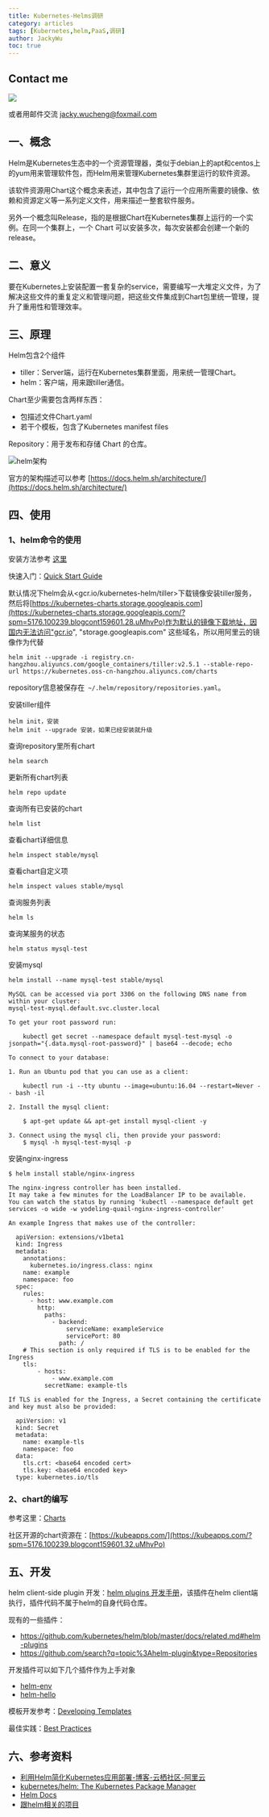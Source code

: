 ```yaml
---
title: Kubernetes-Helms调研
category: articles
tags: [Kubernetes,helm,PaaS,调研]
author: JackyWu
toc: true
---
```


## Contact me

![](/assets/images/weixin-pic-jackywu.jpg)

或者用邮件交流 <a href="mailto:jacky.wucheng@foxmail.com">jacky.wucheng@foxmail.com</a>

##  一、概念

Helm是Kubernetes生态中的一个资源管理器，类似于debian上的apt和centos上的yum用来管理软件包，而Helm用来管理Kubernetes集群里运行的软件资源。

该软件资源用Chart这个概念来表述，其中包含了运行一个应用所需要的镜像、依赖和资源定义等一系列定义文件，用来描述一整套软件服务。

另外一个概念叫Release，指的是根据Chart在Kubernetes集群上运行的一个实例。在同一个集群上，一个 Chart 可以安装多次，每次安装都会创建一个新的 release。



## 二、意义

要在Kubernetes上安装配置一套复杂的service，需要编写一大堆定义文件，为了解决这些文件的重复定义和管理问题，把这些文件集成到Chart包里统一管理，提升了重用性和管理效率。

## 三、原理

Helm包含2个组件

- tiller：Server端，运行在Kubernetes集群里面，用来统一管理Chart。
- helm：客户端，用来跟tiller通信。

Chart至少需要包含两样东西：

- 包描述文件Chart.yaml
- 若干个模板，包含了Kubernetes manifest files


Repository：用于发布和存储 Chart 的仓库。



![helm架构](https://yqfile.alicdn.com/356a3bd722c6434180f1b30fb75c9822adc3c9dd.jpeg "from aliyun")

官方的架构描述可以参考 [https://docs.helm.sh/architecture/](https://docs.helm.sh/architecture/)



## 四、使用

### 1、helm命令的使用

安装方法参考 [这里](https://github.com/kubernetes/helm#install)

快速入门：[Quick Start Guide](https://docs.helm.sh/using_helm/#quickstart-guide)



默认情况下helm会从<gcr.io/kubernetes-helm/tiller>下载镜像安装tiller服务，然后将[https://kubernetes-charts.storage.googleapis.com](https://kubernetes-charts.storage.googleapis.com/?spm=5176.100239.blogcont159601.28.uMhvPo)作为默认的镜像下载地址，因国内无法访问"gcr.io", "storage.googleapis.com" 这些域名，所以用阿里云的镜像作为代替

```
helm init --upgrade -i registry.cn-hangzhou.aliyuncs.com/google_containers/tiller:v2.5.1 --stable-repo-url https://kubernetes.oss-cn-hangzhou.aliyuncs.com/charts
```

repository信息被保存在` ~/.helm/repository/repositories.yaml`。

安装tiller组件

```
helm init，安装
helm init --upgrade 安装，如果已经安装就升级
```

查询repository里所有chart

```
helm search
```

更新所有chart列表

```
helm repo update 
```

查询所有已安装的chart

```
helm list 
```

查看chart详细信息

```
helm inspect stable/mysql
```

查看chart自定义项

```
helm inspect values stable/mysql
```

查询服务列表

```
helm ls
```

查询某服务的状态

```
helm status mysql-test
```

安装mysql

```
helm install --name mysql-test stable/mysql
```

```
MySQL can be accessed via port 3306 on the following DNS name from within your cluster:
mysql-test-mysql.default.svc.cluster.local

To get your root password run:

    kubectl get secret --namespace default mysql-test-mysql -o jsonpath="{.data.mysql-root-password}" | base64 --decode; echo

To connect to your database:

1. Run an Ubuntu pod that you can use as a client:

    kubectl run -i --tty ubuntu --image=ubuntu:16.04 --restart=Never -- bash -il

2. Install the mysql client:

    $ apt-get update && apt-get install mysql-client -y

3. Connect using the mysql cli, then provide your password:
    $ mysql -h mysql-test-mysql -p
```



安装nginx-ingress

```
$ helm install stable/nginx-ingress
```

```
The nginx-ingress controller has been installed.
It may take a few minutes for the LoadBalancer IP to be available.
You can watch the status by running 'kubectl --namespace default get services -o wide -w yodeling-quail-nginx-ingress-controller'

An example Ingress that makes use of the controller:

  apiVersion: extensions/v1beta1
  kind: Ingress
  metadata:
    annotations:
      kubernetes.io/ingress.class: nginx
    name: example
    namespace: foo
  spec:
    rules:
      - host: www.example.com
        http:
          paths:
            - backend:
                serviceName: exampleService
                servicePort: 80
              path: /
    # This section is only required if TLS is to be enabled for the Ingress
    tls:
        - hosts:
            - www.example.com
          secretName: example-tls

If TLS is enabled for the Ingress, a Secret containing the certificate and key must also be provided:

  apiVersion: v1
  kind: Secret
  metadata:
    name: example-tls
    namespace: foo
  data:
    tls.crt: <base64 encoded cert>
    tls.key: <base64 encoded key>
  type: kubernetes.io/tls
```

### 2、chart的编写

参考这里：[Charts](https://docs.helm.sh/using_helm/developing_charts)



社区开源的chart资源在：[https://kubeapps.com/](https://kubeapps.com/?spm=5176.100239.blogcont159601.32.uMhvPo)



## 五、开发

helm client-side plugin 开发：[helm plugins 开发手册](https://github.com/kubernetes/helm/blob/master/docs/plugins.md)，该插件在helm client端执行，插件代码不属于helm的自身代码仓库。

现有的一些插件：

- https://github.com/kubernetes/helm/blob/master/docs/related.md#helm-plugins
- https://github.com/search?q=topic%3Ahelm-plugin&type=Repositories

开发插件可以如下几个插件作为上手对象

- [helm-env](https://github.com/adamreese/helm-env)
- [helm-hello](https://github.com/jackywu/helm-hello)

模板开发参考：[Developing Templates](https://docs.helm.sh/chart_template_guide/chart_template_guide)

最佳实践：[Best Practices](https://docs.helm.sh/chart_best_practices/)



## 六、参考资料

- [利用Helm简化Kubernetes应用部署-博客-云栖社区-阿里云](https://yq.aliyun.com/articles/159601)
- [kubernetes/helm: The Kubernetes Package Manager](https://github.com/kubernetes/helm)
- [Helm Docs](https://docs.helm.sh/)
- [跟helm相关的项目](https://docs.helm.sh/related/)